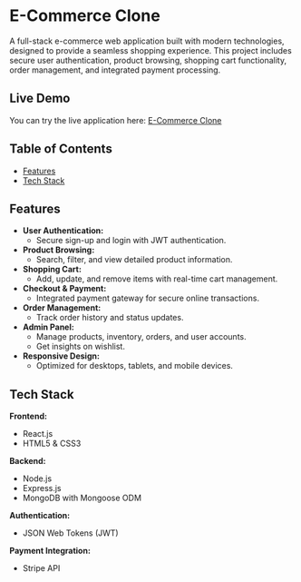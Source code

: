 # E-Commerce Clone

A full-stack e-commerce web application built with modern technologies, designed to provide a seamless shopping experience. This project includes secure user authentication, product browsing, shopping cart functionality, order management, and integrated payment processing.

## Live Demo

You can try the live application here: [E-Commerce Clone](https://apni-dukaan-peach.vercel.app/)


## Table of Contents

- [Features](#features)
- [Tech Stack](#tech-stack)

## Features

- **User Authentication:**  
  - Secure sign-up and login with JWT authentication.
- **Product Browsing:**  
  - Search, filter, and view detailed product information.
- **Shopping Cart:**  
  - Add, update, and remove items with real-time cart management.
- **Checkout & Payment:**  
  - Integrated payment gateway for secure online transactions.
- **Order Management:**  
  - Track order history and status updates.
- **Admin Panel:**  
  - Manage products, inventory, orders, and user accounts.
  - Get insights on wishlist.
- **Responsive Design:**  
  - Optimized for desktops, tablets, and mobile devices.

## Tech Stack

**Frontend:**  
- React.js  
- HTML5 & CSS3

**Backend:**  
- Node.js  
- Express.js  
- MongoDB with Mongoose ODM

**Authentication:**  
- JSON Web Tokens (JWT)

**Payment Integration:**  
- Stripe API 
